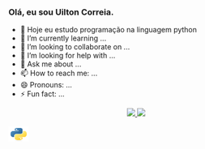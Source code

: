 ### Olá, eu sou Uilton Correia. 

- 🔭 Hoje eu estudo programação na linguagem python
- 🌱 I’m currently learning ...
- 👯 I’m looking to collaborate on ...
- 🤔 I’m looking for help with ...
- 💬 Ask me about ...
- 📫 How to reach me: ...
- 😄 Pronouns: ...
- ⚡ Fun fact: ...

<div align="center">
  <a href="https://github.com/uiltoncj">
  <img height="180em" src="https://github-readme-stats.vercel.app/api?username=uiltoncj&show_icons=true&theme=dracula&include_all_commits=true&count_private=true"/>
  <img height="180em" src="https://github-readme-stats.vercel.app/api/top-langs/?username=uiltoncj&layout=compact&langs_count=7&theme=dracula"/>
</div>

<div style="display: inline_block"><br>
  <img align="center" alt="Uiltoncj-Python" height="30" width="40" src="https://raw.githubusercontent.com/devicons/devicon/master/icons/python/python-original.svg">
</div>
